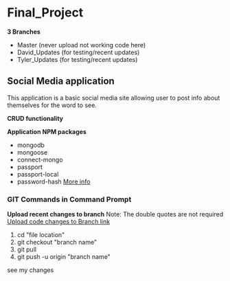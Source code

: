 ﻿# Final_Project

**3 Branches**
- Master (never upload not working code here)
- David_Updates (for testing/recent updates)
- Tyler_Updates (for testing/recent updates)

## Social Media application

This application is a basic social media site allowing user to post info about themselves for the word to see.

**CRUD functionality**

**Application NPM packages**

- mongodb
- mongoose
- connect-mongo
- passport
- passport-local
- password-hash [More info](https://www.npmjs.com/package/password-hash)

### GIT Commands in Command Prompt

**Upload recent changes to branch**
Note: The double quotes are not required
[Upload code changes to Branch link ](https://www.freecodecamp.org/forum/t/push-a-new-local-branch-to-a-remote-git-repository-and-track-it-too/13222)
1. cd "file location"
2. git checkout "branch name"
3. git pull
4. git push -u origin "branch name"

see my changes



